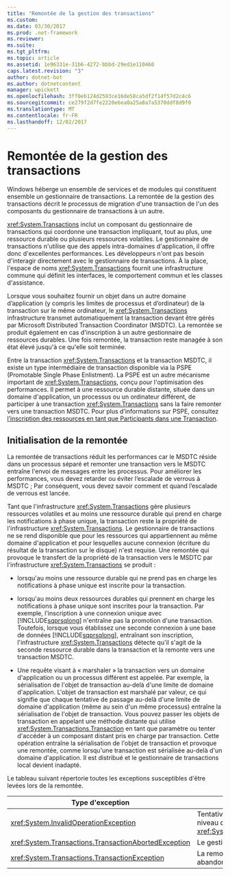 ```yaml
---
title: "Remontée de la gestion des transactions"
ms.custom: 
ms.date: 03/30/2017
ms.prod: .net-framework
ms.reviewer: 
ms.suite: 
ms.tgt_pltfrm: 
ms.topic: article
ms.assetid: 1e96331e-31b6-4272-bbbd-29ed1e110460
caps.latest.revision: "3"
author: dotnet-bot
ms.author: dotnetcontent
manager: wpickett
ms.openlocfilehash: 3ff0eb124d2593ce16de58ca5df2f14f57d2c4c6
ms.sourcegitcommit: ce279f2d7fe2220e6ea0a25a8a7a5370ddf8d9f0
ms.translationtype: MT
ms.contentlocale: fr-FR
ms.lasthandoff: 12/02/2017
---
```

# <a name="transaction-management-escalation"></a>Remontée de la gestion des transactions
Windows héberge un ensemble de services et de modules qui constituent ensemble un gestionnaire de transactions. La remontée de la gestion des transactions décrit le processus de migration d'une transaction de l'un des composants du gestionnaire de transactions à un autre.  
  
 <xref:System.Transactions> inclut un composant du gestionnaire de transactions qui coordonne une transaction impliquant, tout au plus, une ressource durable ou plusieurs ressources volatiles. Le gestionnaire de transactions n'utilise que des appels intra-domaines d'application, il offre donc d'excellentes performances. Les développeurs n'ont pas besoin d'interagir directement avec le gestionnaire de transactions. À la place, l'espace de noms <xref:System.Transactions> fournit une infrastructure commune qui définit les interfaces, le comportement commun et les classes d'assistance.  
  
 Lorsque vous souhaitez fournir un objet dans un autre domaine d’application (y compris les limites de processus et d’ordinateur) de la transaction sur le même ordinateur, le <xref:System.Transactions> infrastructure transmet automatiquement la transaction devant être gérés par Microsoft Distributed Transaction Coordinator (MSDTC). La remontée se produit également en cas d'inscription à un autre gestionnaire de ressources durables. Une fois remontée, la transaction reste managée à son état élevé jusqu'à ce qu'elle soit terminée.  
  
 Entre la transaction <xref:System.Transactions> et la transaction MSDTC, il existe un type intermédiaire de transaction disponible via la PSPE (Promotable Single Phase Enlistment). La PSPE est un autre mécanisme important de <xref:System.Transactions>, conçu pour l'optimisation des performances. Il permet à une ressource durable distante, située dans un domaine d'application, un processus ou un ordinateur différent, de participer à une transaction <xref:System.Transactions> sans la faire remonter vers une transaction MSDTC. Pour plus d’informations sur PSPE, consultez [l’inscription des ressources en tant que Participants dans une Transaction](../../../../docs/framework/data/transactions/enlisting-resources-as-participants-in-a-transaction.md).  
  
## <a name="how-escalation-is-initiated"></a>Initialisation de la remontée  
 La remontée de transactions réduit les performances car le MSDTC réside dans un processus séparé et remonter une transaction vers le MSDTC entraîne l'envoi de messages entre les processus. Pour améliorer les performances, vous devez retarder ou éviter l’escalade de verrous à MSDTC ; Par conséquent, vous devez savoir comment et quand l’escalade de verrous est lancée.  
  
 Tant que l'infrastructure <xref:System.Transactions> gère plusieurs ressources volatiles et au moins une ressource durable qui prend en charge les notifications à phase unique, la transaction reste la propriété de l'infrastructure <xref:System.Transactions>. Le gestionnaire de transactions ne se rend disponible que pour les ressources qui appartiennent au même domaine d'application et pour lesquelles aucune connexion (écriture du résultat de la transaction sur le disque) n'est requise. Une remontée qui provoque le transfert de la propriété de la transaction vers le MSDTC par l'infrastructure <xref:System.Transactions> se produit :  
  
-   lorsqu'au moins une ressource durable qui ne prend pas en charge les notifications à phase unique est inscrite pour la transaction.  
  
-   lorsqu'au moins deux ressources durables qui prennent en charge les notifications à phase unique sont inscrites pour la transaction. Par exemple, l'inscription à une connexion unique avec [!INCLUDE[sqprsqlong](../../../../includes/sqprsqlong-md.md)] n'entraîne pas la promotion d'une transaction. Toutefois, lorsque vous établissez une seconde connexion à une base de données [!INCLUDE[sqprsqlong](../../../../includes/sqprsqlong-md.md)], entraînant son inscription, l'infrastructure <xref:System.Transactions> détecte qu'il s'agit de la seconde ressource durable dans la transaction et la remonte vers une transaction MSDTC.  
  
-   Une requête visant à « marshaler » la transaction vers un domaine d'application ou un processus différent est appelée. Par exemple, la sérialisation de l'objet de transaction au-delà d'une limite de domaine d'application. L'objet de transaction est marshalé par valeur, ce qui signifie que chaque tentative de passage au-delà d'une limite de domaine d'application (même au sein d'un même processus) entraîne la sérialisation de l'objet de transaction. Vous pouvez passer les objets de transaction en appelant une méthode distante qui utilise <xref:System.Transactions.Transaction> en tant que paramètre ou tenter d'accéder à un composant distant pris en charge par transaction. Cette opération entraîne la sérialisation de l'objet de transaction et provoque une remontée, comme lorsqu'une transaction est sérialisée au-delà d'un domaine d'application. Il est distribué et le gestionnaire de transactions local devient inadapté.  
  
 Le tableau suivant répertorie toutes les exceptions susceptibles d'être levées lors de la remontée.  
  
|Type d'exception|Condition|  
|--------------------|---------------|  
|<xref:System.InvalidOperationException>|Tentative de remontée d'une transaction avec un niveau d'isolation égal à <xref:System.Transactions.IsolationLevel.Snapshot>.|  
|<xref:System.Transactions.TransactionAbortedException>|Le gestionnaire de transactions est arrêté.|  
|<xref:System.Transactions.TransactionException>|La remontée échoue et l'application est abandonnée.|

